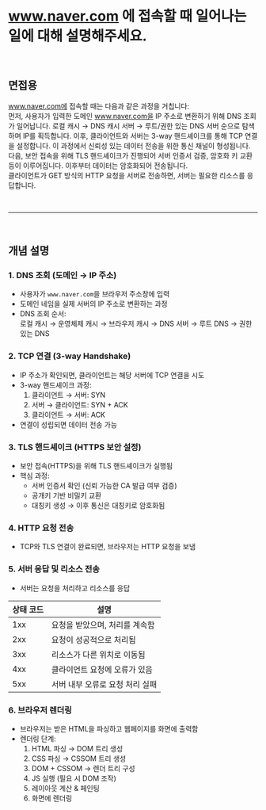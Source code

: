 # www.naver.com 에 접속할 때 일어나는 일에 대해 설명해주세요.

<br/>

## 면접용
www.naver.com에 접속할 때는 다음과 같은 과정을 거칩니다:  
먼저, 사용자가 입력한 도메인 www.naver.com을 IP 주소로 변환하기 위해 DNS 조회가 일어납니다. 
로컬 캐시 → DNS 캐시 서버 → 루트/권한 있는 DNS 서버 순으로 탐색하며 IP를 획득합니다.
이후, 클라이언트와 서버는 3-way 핸드셰이크를 통해 TCP 연결을 설정합니다. 이 과정에서 신뢰성 있는 데이터 전송을 위한 통신 채널이 형성됩니다.  
다음, 보안 접속을 위해 TLS 핸드셰이크가 진행되어 서버 인증서 검증, 암호화 키 교환 등이 이루어집니다. 이후부터 데이터는 암호화되어 전송됩니다.  
클라이언트가 GET 방식의 HTTP 요청을 서버로 전송하면, 서버는 필요한 리소스를 응답합니다.

<br/>

<hr/>

<br/>

## 개념 설명
### 1. DNS 조회 (도메인 → IP 주소)

- 사용자가 `www.naver.com`을 브라우저 주소창에 입력
- 도메인 네임을 실제 서버의 IP 주소로 변환하는 과정
- DNS 조회 순서:  
  로컬 캐시 → 운영체제 캐시 → 브라우저 캐시 → DNS 서버 → 루트 DNS → 권한 있는 DNS

### 2. TCP 연결 (3-way Handshake)

- IP 주소가 확인되면, 클라이언트는 해당 서버에 TCP 연결을 시도
- 3-way 핸드셰이크 과정:
  1. 클라이언트 → 서버: SYN
  2. 서버 → 클라이언트: SYN + ACK
  3. 클라이언트 → 서버: ACK
- 연결이 성립되면 데이터 전송 가능

### 3. TLS 핸드셰이크 (HTTPS 보안 설정)

- 보안 접속(HTTPS)을 위해 TLS 핸드셰이크가 실행됨
- 핵심 과정:
  - 서버 인증서 확인 (신뢰 가능한 CA 발급 여부 검증)
  - 공개키 기반 비밀키 교환
  - 대칭키 생성 → 이후 통신은 대칭키로 암호화됨

### 4. HTTP 요청 전송

- TCP와 TLS 연결이 완료되면, 브라우저는 HTTP 요청을 보냄

### 5. 서버 응답 및 리소스 전송

- 서버는 요청을 처리하고 리소스를 응답

| 상태 코드     | 설명         |
|-----------|---------------------------------|
| 1xx       | 요청을 받았으며, 처리를 계속함       |
| 2xx       | 요청이 성공적으로 처리됨             |
| 3xx       | 리소스가 다른 위치로 이동됨          |
| 4xx       | 클라이언트 요청에 오류가 있음        |
| 5xx       | 서버 내부 오류로 요청 처리 실패      |


### 6. 브라우저 렌더링

- 브라우저는 받은 HTML을 파싱하고 웹페이지를 화면에 출력함
- 렌더링 단계:
  1. HTML 파싱 → DOM 트리 생성
  2. CSS 파싱 → CSSOM 트리 생성
  3. DOM + CSSOM → 렌더 트리 구성
  4. JS 실행 (필요 시 DOM 조작)
  5. 레이아웃 계산 & 페인팅
  6. 화면에 렌더링


